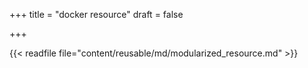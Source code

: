 +++
title = "docker resource"
draft = false

+++

{{< readfile file="content/reusable/md/modularized_resource.md" >}}